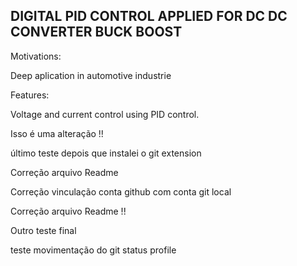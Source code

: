 
## DIGITAL PID CONTROL APPLIED FOR DC DC CONVERTER BUCK BOOST 




Motivations:

Deep aplication in automotive industrie

Features: 

Voltage and current control using PID control. 

Isso é uma alteração !!

último teste depois que instalei o git extension


Correção arquivo Readme

Correção vinculação conta github com conta git local

Correção arquivo Readme !!

Outro teste final 

teste movimentação do git status profile

